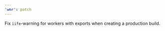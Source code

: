 ```yaml
---
'wmr': patch
---
```


Fix `iife`-warning for workers with exports when creating a production build.
